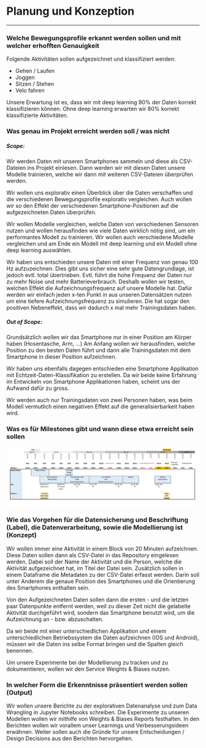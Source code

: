 # Planung und Konzeption
---
### Welche Bewegungsprofile erkannt werden sollen und mit welcher erhofften Genauigkeit
Folgende Aktivitäten sollen aufgezeichnet und klassifiziert werden:
- Gehen / Laufen
- Joggen
- Sitzen / Stehen
- Velo fahren

Unsere Erwartung ist es, dass wir mit deep learning 90%  der Daten korrekt klassifizieren können. Ohne deep learning erwarten wir 80% korrekt klassifizierte Aktivitäten.

### Was genau im Projekt erreicht werden soll / was nicht

##### Scope:
Wir werden Daten mit unseren Smartphones sammeln und diese als CSV-Dateien ins Projekt einlesen. Dann werden wir mit diesen Daten unsere Modelle trainieren, welche wir dann mit weiteren CSV-Dateien überprüfen werden.

Wir wollen uns explorativ einen Überblick über die Daten verschaffen und die verschiedenen Bewegungsprofile explorativ vergleichen. Auch wollen wir so den Effekt der verschiedenen Smartphone-Positionen auf die aufgezeichneten Daten überprüfen.

Wir wollen Modelle vergleichen, welche Daten von verschiedenen Sensoren nutzen und wollen herausfinden wie viele Daten wirklich nötig sind, um ein performantes Modell zu trainieren. Wir wollen auch verschiedene Modelle vergleichen und am Ende ein Modell mit deep learning und ein Modell ohne deep learning auswählen. 

Wir haben uns entschieden unsere Daten mit einer Frequenz von genau 100 Hz aufzuzeichnen. Dies gibt uns sicher eine sehr gute Datengrundlage, ist jedoch evtl. total übertrieben. Evtl. führt die hohe Frequenz der Daten nur zu mehr Noise und mehr Batterieverbrauch. Deshalb wollen wir testen, welchen Effekt die Aufzeichnungsfrequenz auf unsere Modelle hat. Dafür werden wir einfach jeden x-ten Punkt in aus unseren Datensätzen nutzen um eine tiefere Aufzeichnungsfrequenz zu simulieren. Die hat sogar den positiven Nebeneffekt, dass wir dadurch x mal mehr Trainingsdaten haben.

##### Out of Scope:
Grundsätzlich wollen wir das Smartphone nur in einer Position am Körper haben (Hosentasche, Arm, ...) Am Anfang wollen wir herausfinden, welche Position zu den besten Daten führt und dann alle Trainingsdaten mit dem Smartphone in dieser Position aufzeichnen.

Wir haben uns ebenfalls dagegen entschieden eine Smartphone Applikation mit Echtzeit-Daten-Klassifikation zu erstellen. Da wir beide keine Erfahrung im Entwickeln von Smartphone Applikationen haben, scheint uns der Aufwand dafür zu gross.

Wir werden auch nur Trainingsdaten von zwei Personen haben, was beim Modell vermutlich einen negativen Effekt auf die generalisierbarkeit haben wird.

### Was es für Milestones gibt und wann diese etwa erreicht sein sollen

![Zeitplanung](media/Zeitplanung.png "Zeitplanung")

### Wie das Vorgehen für die Datensicherung und Beschriftung (Label), die Datenverarbeitung, sowie die Modellierung ist (Konzept)

Wir wollen immer eine Aktivität in einem Block von 20 Minuten aufzeichnen. Diese Daten sollen dann als CSV-Datei in das Repository eingelesen werden. Dabei soll der Name der Aktivität und die Person, welche die Aktivität aufgezeichnet hat, im Titel der Datei sein. Zusätzlich sollen in einem Dataframe die Metadaten zu der CSV-Datei erfasst werden. Darin soll unter Anderem die genaue Position des Smartphones und die Orientierung des Smartphones enthalten sein.

Von den Aufgezeichneten Daten sollen dann die ersten - und die letzten paar Datenpunkte entfernt werden, weil zu dieser Zeit nicht die gelabelte Aktivität durchgeführt wird, sondern das Smartphone benutzt wird, um die Aufzeichnung an - bzw. abzuschalten.

Da wir beide mit einer unterschiedlichen Applikation und einem unterschiedlichen Betriebssystem die Daten aufzeichnen (IOS und Android), müssen wir die Daten ins selbe Format bringen und die Spalten gleich benennen.

Um unsere Experimente bei der Modellierung zu tracken und zu dokumentieren, wollen wir den Service Weights & Biases nutzen. 

### In welcher Form die Erkenntnisse präsentiert werden sollen (Output)

Wir wollen unsere Berichte zu der explorativen Datenanalyse und zum Data Wrangling in Jupyter Notebooks schreiben. Die Experimente zu unseren Modellen wollen wir mithilfe von Weights & Biases Reports festhalten. In den Berichten wollen wir vorallem unser Learnings und Verbesserungsideen erwähnen. Weiter sollen auch die Gründe für unsere Entscheidungen / Design Decisions aus den Berichten hervorgehen.